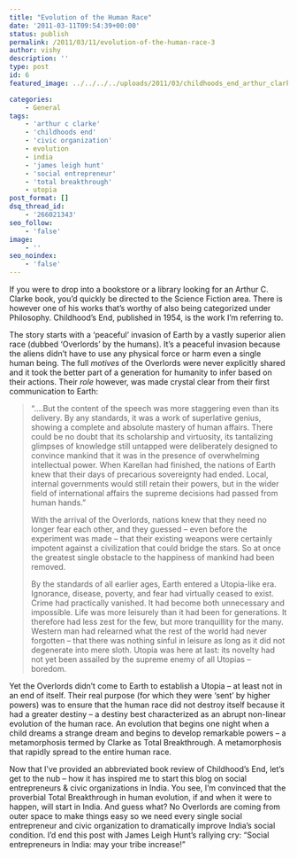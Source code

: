 ```yaml
---
title: "Evolution of the Human Race"
date: '2011-03-11T09:54:39+00:00'
status: publish
permalink: /2011/03/11/evolution-of-the-human-race-3
author: vishy
description: ''
type: post
id: 6
featured_image: ../../../../uploads/2011/03/childhoods_end_arthur_clarke.jpeg

categories:
    - General
tags:
    - 'arthur c clarke'
    - 'childhoods end'
    - 'civic organization'
    - evolution
    - india
    - 'james leigh hunt'
    - 'social entrepreneur'
    - 'total breakthrough'
    - utopia
post_format: []
dsq_thread_id:
    - '266021343'
seo_follow:
    - 'false'
image:
    - ''
seo_noindex:
    - 'false'
---
```


If you were to drop into a bookstore or a library looking for an Arthur C. Clarke book, you’d quickly be directed to the Science Fiction area. There is however one of his works that’s worthy of also being categorized under Philosophy. Childhood’s End, published in 1954, is the work I’m referring to.

The story starts with a ‘peaceful’ invasion of Earth by a vastly superior alien race (dubbed ‘Overlords’ by the humans). It’s a peaceful invasion because the aliens didn’t have to use any physical force or harm even a single human being. The full *motives* of the Overlords were never explicitly shared and it took the better part of a generation for humanity to infer based on their actions. Their *role* however, was made crystal clear from their first communication to Earth:

> “….But the content of the speech was more staggering even than its delivery. By any standards, it was a work of superlative genius, showing a complete and absolute mastery of human affairs. There could be no doubt that its scholarship and virtuosity, its tantalizing glimpses of knowledge still untapped were deliberately designed to convince mankind that it was in the presence of overwhelming intellectual power. When Karellan had finished, the nations of Earth knew that their days of precarious sovereignty had ended. Local, internal governments would still retain their powers, but in the wider field of international affairs the supreme decisions had passed from human hands.”
> 
> With the arrival of the Overlords, nations knew that they need no longer fear each other, and they guessed – even before the experiment was made – that their existing weapons were certainly impotent against a civilization that could bridge the stars. So at once the greatest single obstacle to the happiness of mankind had been removed.
> 
> By the standards of all earlier ages, Earth entered a Utopia-like era. Ignorance, disease, poverty, and fear had virtually ceased to exist. Crime had practically vanished. It had become both unnecessary and impossible. Life was more leisurely than it had been for generations. It therefore had less zest for the few, but more tranquillity for the many. Western man had relearned what the rest of the world had never forgotten – that there was nothing sinful in leisure as long as it did not degenerate into mere sloth. Utopia was here at last: its novelty had not yet been assailed by the supreme enemy of all Utopias – boredom.

Yet the Overlords didn’t come to Earth to establish a Utopia – at least not in an end of itself. Their real purpose (for which they were ‘sent’ by higher powers) was to ensure that the human race did not destroy itself because it had a greater destiny – a destiny best characterized as an abrupt non-linear evolution of the human race. An evolution that begins one night when a child dreams a strange dream and begins to develop remarkable powers – a metamorphosis termed by Clarke as Total Breakthrough. A metamorphosis that rapidly spread to the entire human race.

Now that I’ve provided an abbreviated book review of Childhood’s End, let’s get to the nub – how it has inspired me to start this blog on social entrepreneurs &amp; civic organizations in India. You see, I’m convinced that the proverbial Total Breakthrough in human evolution, if and when it were to happen, will start in India. And guess what? No Overlords are coming from outer space to make things easy so we need every single social entrepreneur and civic organization to dramatically improve India’s social condition. I’d end this post with James Leigh Hunt’s rallying cry: “Social entrepreneurs in India: may your tribe increase!”
